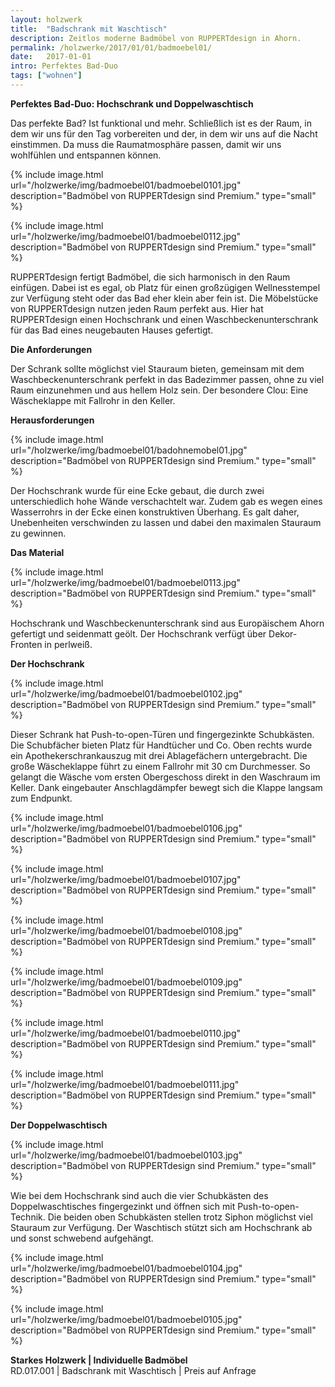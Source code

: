 ```yaml
---
layout: holzwerk
title:  "Badschrank mit Waschtisch"
description: Zeitlos moderne Badmöbel von RUPPERTdesign in Ahorn.
permalink: /holzwerke/2017/01/01/badmoebel01/
date:   2017-01-01
intro: Perfektes Bad-Duo
tags: ["wohnen"]
---
```


**Perfektes Bad-Duo: Hochschrank und Doppelwaschtisch**

Das perfekte Bad? Ist funktional und mehr.
Schließlich ist es der Raum, in dem wir uns für den Tag vorbereiten und der,
in dem wir uns auf die Nacht einstimmen. Da muss die Raumatmosphäre passen, 
damit wir uns wohlfühlen und entspannen können.  


{% include image.html url="/holzwerke/img/badmoebel01/badmoebel0101.jpg" description="Badmöbel von RUPPERTdesign sind Premium." type="small" %}

{% include image.html url="/holzwerke/img/badmoebel01/badmoebel0112.jpg" description="Badmöbel von RUPPERTdesign sind Premium." type="small" %}



RUPPERTdesign fertigt Badmöbel, die sich harmonisch in den Raum einfügen. 
Dabei ist es egal, ob Platz für einen großzügigen Wellnesstempel zur Verfügung steht oder das Bad eher klein aber fein ist. 
Die Möbelstücke von RUPPERTdesign nutzen jeden Raum perfekt aus. 
Hier hat RUPPERTdesign einen Hochschrank und einen Waschbeckenunterschrank für das Bad eines neugebauten Hauses gefertigt.


**Die Anforderungen**


Der Schrank sollte möglichst viel Stauraum bieten, 
gemeinsam mit dem Waschbeckenunterschrank perfekt in das Badezimmer passen, 
ohne zu viel Raum einzunehmen und aus hellem Holz sein. 
Der besondere Clou: Eine Wäscheklappe mit Fallrohr in den Keller. 

**Herausforderungen**

{% include image.html url="/holzwerke/img/badmoebel01/badohnemobel01.jpg" description="Badmöbel von RUPPERTdesign sind Premium." type="small" %}



Der Hochschrank wurde für eine Ecke gebaut, 
die durch zwei unterschiedlich hohe Wände verschachtelt war. 
Zudem gab es wegen eines Wasserrohrs in der Ecke einen konstruktiven Überhang. 
Es galt daher, Unebenheiten verschwinden zu lassen und dabei den maximalen Stauraum zu gewinnen.

**Das Material**

{% include image.html url="/holzwerke/img/badmoebel01/badmoebel0113.jpg" description="Badmöbel von RUPPERTdesign sind Premium." type="small" %}


Hochschrank und Waschbeckenunterschrank sind aus Europäischem Ahorn gefertigt und seidenmatt geölt. 
Der Hochschrank verfügt über Dekor-Fronten in perlweiß. 


**Der Hochschrank**


{% include image.html url="/holzwerke/img/badmoebel01/badmoebel0102.jpg" description="Badmöbel von RUPPERTdesign sind Premium." type="small" %}


Dieser Schrank hat Push-to-open-Türen und fingergezinkte Schubkästen. 
Die Schubfächer bieten Platz für Handtücher und Co. 
Oben rechts wurde ein Apothekerschrankauszug mit drei Ablagefächern untergebracht.
Die große Wäscheklappe führt zu einem Fallrohr mit 30 cm Durchmesser. 
So gelangt die Wäsche vom ersten Obergeschoss direkt in den Waschraum im Keller. 
Dank eingebauter Anschlagdämpfer bewegt sich die Klappe langsam zum Endpunkt. 


{% include image.html url="/holzwerke/img/badmoebel01/badmoebel0106.jpg" description="Badmöbel von RUPPERTdesign sind Premium." type="small" %}

{% include image.html url="/holzwerke/img/badmoebel01/badmoebel0107.jpg" description="Badmöbel von RUPPERTdesign sind Premium." type="small" %}

{% include image.html url="/holzwerke/img/badmoebel01/badmoebel0108.jpg" description="Badmöbel von RUPPERTdesign sind Premium." type="small" %}

{% include image.html url="/holzwerke/img/badmoebel01/badmoebel0109.jpg" description="Badmöbel von RUPPERTdesign sind Premium." type="small" %}

{% include image.html url="/holzwerke/img/badmoebel01/badmoebel0110.jpg" description="Badmöbel von RUPPERTdesign sind Premium." type="small" %}

{% include image.html url="/holzwerke/img/badmoebel01/badmoebel0111.jpg" description="Badmöbel von RUPPERTdesign sind Premium." type="small" %}



**Der Doppelwaschtisch**


{% include image.html url="/holzwerke/img/badmoebel01/badmoebel0103.jpg" description="Badmöbel von RUPPERTdesign sind Premium." type="small" %}





Wie bei dem Hochschrank sind auch die vier Schubkästen des Doppelwaschtisches fingergezinkt und öffnen sich mit Push-to-open-Technik. 
Die beiden oben Schubkästen stellen trotz Siphon möglichst viel Stauraum zur Verfügung. 
Der Waschtisch stützt sich am Hochschrank ab und sonst schwebend aufgehängt. 


{% include image.html url="/holzwerke/img/badmoebel01/badmoebel0104.jpg" description="Badmöbel von RUPPERTdesign sind Premium." type="small" %}



{% include image.html url="/holzwerke/img/badmoebel01/badmoebel0105.jpg" description="Badmöbel von RUPPERTdesign sind Premium." type="small" %}

**Starkes Holzwerk \| Individuelle Badmöbel**    
RD.017.001  \|  Badschrank mit Waschtisch  \|  Preis auf Anfrage
